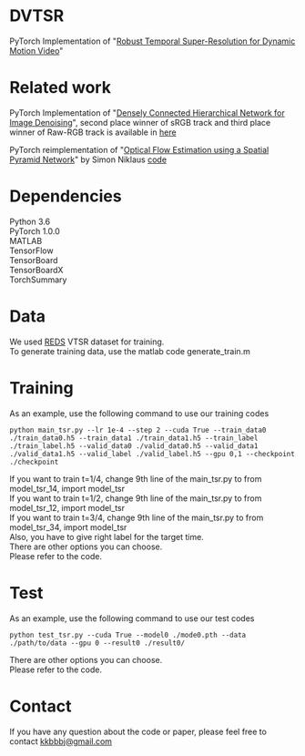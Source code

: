 # DVTSR

PyTorch Implementation of "[Robust Temporal Super-Resolution for Dynamic Motion Video]()"

# Related work
PyTorch Implementation of "[Densely Connected Hierarchical Network for Image Denoising](http://openaccess.thecvf.com/content_CVPRW_2019/papers/NTIRE/Park_Densely_Connected_Hierarchical_Network_for_Image_Denoising_CVPRW_2019_paper.pdf)", 
second place winner of sRGB track and third place winner of Raw-RGB track is available in [here](https://github.com/BumjunPark/DHDN)    

PyTorch reimplementation of "[Optical Flow Estimation using a Spatial Pyramid Network](https://arxiv.org/abs/1611.00850)" by Simon Niklaus [code](https://github.com/sniklaus/pytorch-spynet)

# Dependencies
Python 3.6    
PyTorch 1.0.0    
MATLAB    
TensorFlow    
TensorBoard    
TensorBoardX    
TorchSummary

# Data
We used [REDS](https://seungjunnah.github.io/Datasets/reds.html) VTSR dataset for training.    
To generate training data, use the matlab code generate_train.m

# Training
As an example, use the following command to use our training codes
```
python main_tsr.py --lr 1e-4 --step 2 --cuda True --train_data0 ./train_data0.h5 --train_data1 ./train_data1.h5 --train_label ./train_label.h5 --valid_data0 ./valid_data0.h5 --valid_data1 ./valid_data1.h5 --valid_label ./valid_label.h5 --gpu 0,1 --checkpoint ./checkpoint
```
If you want to train t=1/4, change 9th line of the main_tsr.py to from model_tsr_14, import model_tsr    
If you want to train t=1/2, change 9th line of the main_tsr.py to from model_tsr_12, import model_tsr    
If you want to train t=3/4, change 9th line of the main_tsr.py to from model_tsr_34, import model_tsr    
Also, you have to give right label for the target time.    
There are other options you can choose.    
Please refer to the code.  

# Test
As an example, use the following command to use our test codes
```
python test_tsr.py --cuda True --model0 ./mode0.pth --data ./path/to/data --gpu 0 --result0 ./result0/
```
There are other options you can choose.    
Please refer to the code.

# Contact
If you have any question about the code or paper, please feel free to contact kkbbbj@gmail.com

